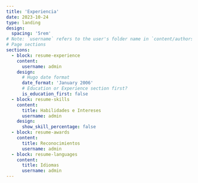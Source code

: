 ```yaml
---
title: 'Experiencia'
date: 2023-10-24
type: landing
design:
  spacing: '5rem'
# Note: `username` refers to the user's folder name in `content/authors/`
# Page sections
sections:
  - block: resume-experience
    content:
      username: admin
    design:
      # Hugo date format
      date_format: 'January 2006'
      # Education or Experience section first?
      is_education_first: false
  - block: resume-skills
    content:
      title: Habilidades e Intereses
      username: admin
    design:
      show_skill_percentage: false
  - block: resume-awards
    content:
      title: Reconocimientos
      username: admin
  - block: resume-languages
    content:
      title: Idiomas
      username: admin
---
```

